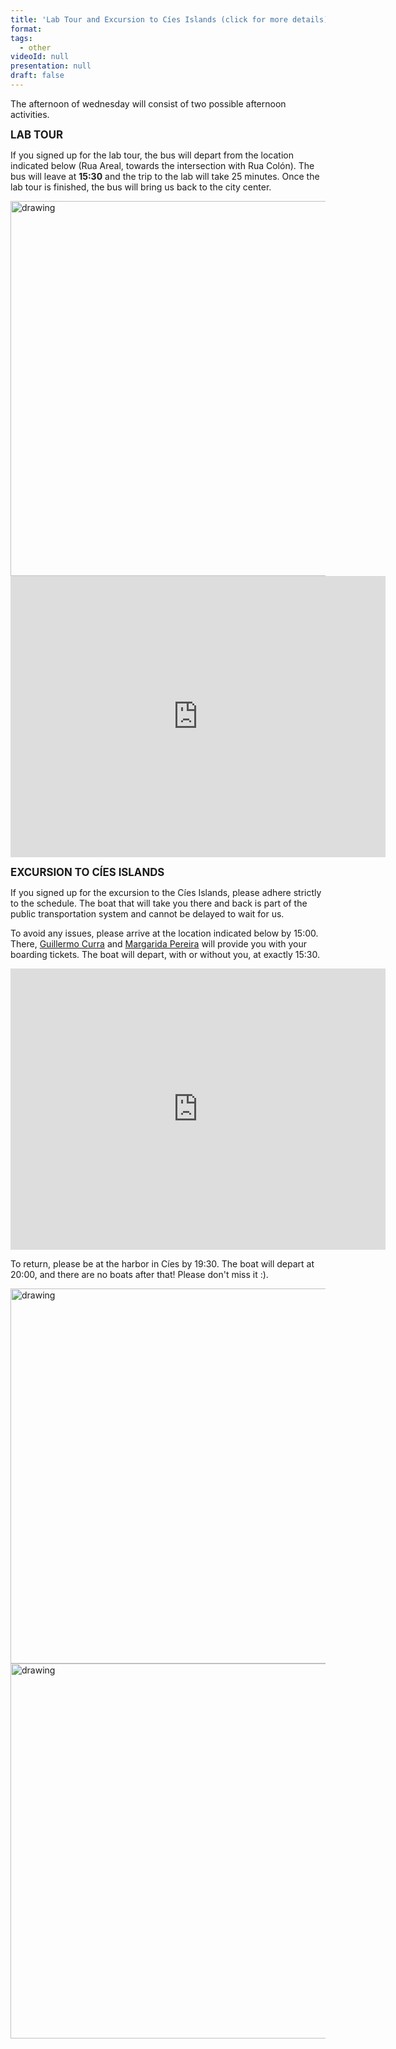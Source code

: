 ```yaml
---
title: 'Lab Tour and Excursion to Cíes Islands (click for more details)'
format: 
tags:
  - other
videoId: null
presentation: null
draft: false
---
```


The afternoon of wednesday will consist of two possible afternoon activities.

<big><strong>LAB TOUR</strong></big>

If you signed up for the lab tour, the bus will depart from the location indicated below (Rua Areal, towards the intersection with Rua Colón). The bus will leave at <strong>15:30</strong> and the trip to the lab will take 25 minutes. Once the lab tour is finished, the bus will bring us back to the city center.

<img src="/images/places/group_lab.jpeg" alt="drawing" style="width:600px;"/>

<iframe src="https://www.google.com/maps/embed?pb=!1m17!1m12!1m3!1d2092.560353738686!2d-8.721337637204241!3d42.239159768750014!2m3!1f0!2f0!3f0!3m2!1i1024!2i768!4f13.1!3m2!1m1!2zNDLCsDE0JzIxLjciTiA4wrA0MycxMi4wIlc!5e0!3m2!1sit!2ses!4v1725401232276!5m2!1sit!2ses" width="600" height="450" style="border:0;" allowfullscreen="" loading="lazy" referrerpolicy="no-referrer-when-downgrade"></iframe>

<big><strong>EXCURSION TO CÍES ISLANDS</strong></big>

If you signed up for the excursion to the Cíes Islands, please adhere strictly to the schedule. The boat that will take you there and back is part of the public transportation system and cannot be delayed to wait for us.

To avoid any issues, please arrive at the location indicated below by 15:00. There, <a href = "https://vqcc.uvigo.es/team/guillermo-jose-curras/">Guillermo Curra</a> and <a href = "https://vqcc.uvigo.es/team/margarida-pereira/">Margarida Pereira</a> will provide you with your boarding tickets. The boat will depart, with or without you, at exactly 15:30.

<iframe src="https://www.google.com/maps/embed?pb=!1m18!1m12!1m3!1d3984.7243908839678!2d-8.727621862992313!3d42.23994641266174!2m3!1f0!2f0!3f0!3m2!1i1024!2i768!4f13.1!3m3!1m2!1s0xd2f623f0983183b%3A0x20c4a2c3ebe95339!2sPeirao%20%C3%A1s%20Illas%20C%C3%ADes!5e0!3m2!1sit!2ses!4v1725401783089!5m2!1sit!2ses" width="600" height="450" style="border:0;" allowfullscreen="" loading="lazy" referrerpolicy="no-referrer-when-downgrade"></iframe>

To return, please be at the harbor in Cíes by 19:30. The boat will depart at 20:00, and there are no boats after that! Please don't miss it :).

<img src="/images/places/Cies_1.jpg" alt="drawing" style="width:600px;"/>
<img src="/images/places/Cies_2.jpg" alt="drawing" style="width:600px;"/>